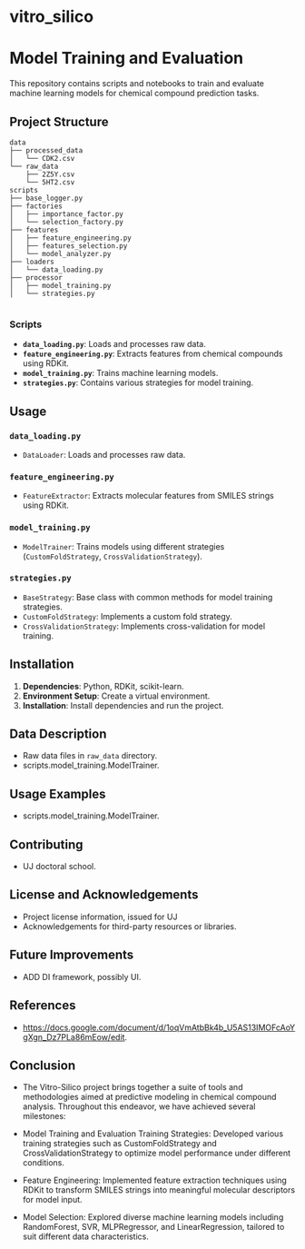 # vitro_silico

# Model Training and Evaluation

This repository contains scripts and notebooks to train and evaluate machine learning models for chemical compound prediction tasks.

## Project Structure
```
data
├── processed_data
│   └── CDK2.csv
└── raw_data
    ├── 2Z5Y.csv
    └── 5HT2.csv
scripts
├── base_logger.py
├── factories
│   ├── importance_factor.py
│   └── selection_factory.py
├── features
│   ├── feature_engineering.py
│   ├── features_selection.py
│   └── model_analyzer.py
├── loaders
│   └── data_loading.py
├── processor
│   ├── model_training.py
│   └── strategies.py


```

### Scripts

- **`data_loading.py`**: Loads and processes raw data.
- **`feature_engineering.py`**: Extracts features from chemical compounds using RDKit.
- **`model_training.py`**: Trains machine learning models.
- **`strategies.py`**: Contains various strategies for model training.

## Usage

### `data_loading.py`

- `DataLoader`: Loads and processes raw data.

### `feature_engineering.py`

- `FeatureExtractor`: Extracts molecular features from SMILES strings using RDKit.

### `model_training.py`

- `ModelTrainer`: Trains models using different strategies (`CustomFoldStrategy`, `CrossValidationStrategy`).

### `strategies.py`

- `BaseStrategy`: Base class with common methods for model training strategies.
- `CustomFoldStrategy`: Implements a custom fold strategy.
- `CrossValidationStrategy`: Implements cross-validation for model training.

## Installation

1. **Dependencies**: Python, RDKit, scikit-learn.
2. **Environment Setup**: Create a virtual environment.
3. **Installation**: Install dependencies and run the project.

## Data Description

- Raw data files in `raw_data` directory.
- scripts.model_training.ModelTrainer.

## Usage Examples

- scripts.model_training.ModelTrainer.

## Contributing

- UJ doctoral school.

## License and Acknowledgements

- Project license information, issued for UJ
- Acknowledgements for third-party resources or libraries.

## Future Improvements

- ADD DI framework, possibly UI.

## References

- https://docs.google.com/document/d/1oqVmAtbBk4b_U5AS13IMOFcAoYgXgn_Dz7PLa86mEow/edit.

## Conclusion

- The Vitro-Silico project brings together a suite of tools and methodologies aimed at predictive modeling in chemical compound analysis. Throughout this endeavor, we have achieved several milestones:

- Model Training and Evaluation
Training Strategies: Developed various training strategies such as CustomFoldStrategy and CrossValidationStrategy to optimize model performance under different conditions.

- Feature Engineering: Implemented feature extraction techniques using RDKit to transform SMILES strings into meaningful molecular descriptors for model input.

- Model Selection: Explored diverse machine learning models including RandomForest, SVR, MLPRegressor, and LinearRegression, tailored to suit different data characteristics.
